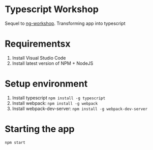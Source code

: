# Typescript Workshop
Sequel to 	[ng-workshop](https://github.com/jasofalcon/ng-workshop). Transforming app into typescript

# Requirementsx
1. Install Visual Studio Code
2. Install latest version of NPM + NodeJS

# Setup environment
1. Install typescript
 ``` npm install -g typescript ```
2. Install webpack:
 ``` npm install -g webpack ```
3. Install webpack-dev-server:
 ``` npm install -g webpack-dev-server ```
 
 
 # Starting the app
 ``` npm start ```
